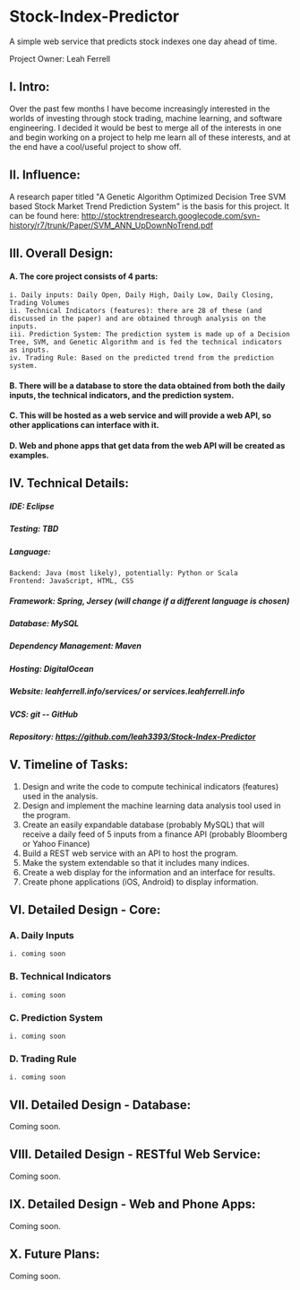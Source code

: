 # Stock-Index-Predictor

A simple web service that predicts stock indexes one day ahead of time.

Project Owner: Leah Ferrell

## I. Intro:

Over the past few months I have become increasingly interested in the worlds of investing through stock trading, machine learning, and software engineering. I decided it would be best to merge all of the interests in one and begin working on a project to help me learn all of these interests, and at the end have a cool/useful project to show off.


## II. Influence:

A research paper titled "A Genetic Algorithm Optimized Decision Tree SVM based Stock Market Trend Prediction System" is the basis for this project. It can be found here: http://stocktrendresearch.googlecode.com/svn-history/r7/trunk/Paper/SVM_ANN_UpDownNoTrend.pdf


## III. Overall Design:

#### A. The core project consists of 4 parts: 
	i. Daily inputs: Daily Open, Daily High, Daily Low, Daily Closing, Trading Volumes
	ii. Technical Indicators (features): there are 28 of these (and discussed in the paper) and are obtained through analysis on the inputs.
	iii. Prediction System: The prediction system is made up of a Decision Tree, SVM, and Genetic Algorithm and is fed the technical indicators as inputs.
	iv. Trading Rule: Based on the predicted trend from the prediction system.

#### B. There will be a database to store the data obtained from both the daily inputs, the technical indicators, and the prediction system.
#### C. This will be hosted as a web service and will provide a web API, so other applications can interface with it.
#### D. Web and phone apps that get data from the web API will be created as examples.


## IV. Technical Details:

##### IDE: Eclipse
##### Testing: TBD
##### Language: 
	Backend: Java (most likely), potentially: Python or Scala
	Frontend: JavaScript, HTML, CSS
##### Framework: Spring, Jersey (will change if a different language is chosen)
##### Database: MySQL
##### Dependency Management: Maven
##### Hosting: DigitalOcean
##### Website: leahferrell.info/services/ or services.leahferrell.info
##### VCS: git -- GitHub
##### Repository: https://github.com/leah3393/Stock-Index-Predictor


## V. Timeline of Tasks:

1. Design and write the code to compute techinical indicators (features) used in the analysis.
2. Design and implement the machine learning data analysis tool used in the program.
3. Create an easily expandable database (probably MySQL) that will receive a daily feed of 5 inputs from a finance API (probably Bloomberg or Yahoo Finance)
4. Build a REST web service with an API to host the program.
5. Make the system extendable so that it includes many indices.
6. Create a web display for the information and an interface for results.
7. Create phone applications (iOS, Android) to display information.


## VI. Detailed Design - Core:

### A. Daily Inputs
	i. coming soon

### B. Technical Indicators
	i. coming soon

### C. Prediction System
	i. coming soon

### D. Trading Rule
	i. coming soon


## VII. Detailed Design - Database:

Coming soon.


## VIII. Detailed Design - RESTful Web Service:

Coming soon.


## IX. Detailed Design - Web and Phone Apps:

Coming soon.


## X. Future Plans:

Coming soon.

